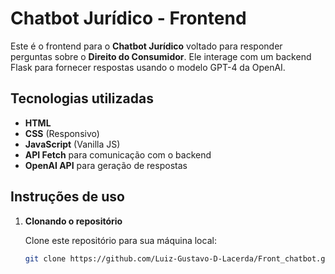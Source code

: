 # Chatbot Jurídico - Frontend

Este é o frontend para o **Chatbot Jurídico** voltado para responder perguntas sobre o **Direito do Consumidor**. Ele interage com um backend Flask para fornecer respostas usando o modelo GPT-4 da OpenAI.

## Tecnologias utilizadas

- **HTML**
- **CSS** (Responsivo)
- **JavaScript** (Vanilla JS)
- **API Fetch** para comunicação com o backend
- **OpenAI API** para geração de respostas

## Instruções de uso

1. **Clonando o repositório**

   Clone este repositório para sua máquina local:

   ```bash
   git clone https://github.com/Luiz-Gustavo-D-Lacerda/Front_chatbot.git
